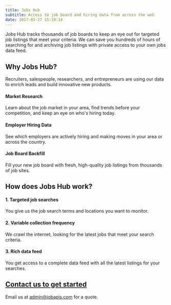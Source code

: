 ```yaml
---
title: Jobs Hub
subtitle: Access to job board and hiring data from across the web
date: 2017-03-27 15:19:14
---
```


Jobs Hub tracks thousands of job boards to keep an eye out for targeted job listings that meet your criteria. We can save you hundreds of hours of searching for and archiving job listings with private access to your own jobs data feed.

## Why Jobs Hub?
Recruiters, salespeople, researchers, and entrepreneurs are using our data to enrich leads and build innovative new products.

#### Market Research
Learn about the job market in your area, find trends before your competition, and keep an eye on who's hiring today.

#### Employer Hiring Data
See which employers are actively hiring and making moves in your area or across the country.

#### Job Board Backfill
Fill your new job board with fresh, high-quality job listings from thousands of job sites.

## How does Jobs Hub work?

#### 1. Targeted job searches
You give us the job search terms and locations you want to monitor.

#### 2. Variable collection frequency
We crawl the internet, looking for the latest jobs that meet your search criteria.

#### 3. Rich data feed
You get access to a complete data feed with all the latest listings for your searches.

## [Contact us to get started](mailto:admin@jobapis.com)

Email us at [admin@jobapis.com](admin@jobapis.com) for a quote.
